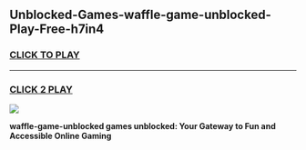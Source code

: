 
## Unblocked-Games-waffle-game-unblocked-Play-Free-h7in4
<h3>
<a href="https://premium76.site?title=waffle-game-unblocked&ref=10A">CLICK TO PLAY</a></h3>
<hr>

<h3>
<a href="https://premium76.site?title=waffle-game-unblocked&ref=10A">CLICK 2 PLAY</a>
  
</h3>

<a href="https://premium76.site?title=waffle-game-unblocked&ref=10A"><img src="https://clearcache.store/games.png"></a>


**waffle-game-unblocked games unblocked: Your Gateway to Fun and Accessible Online Gaming**
